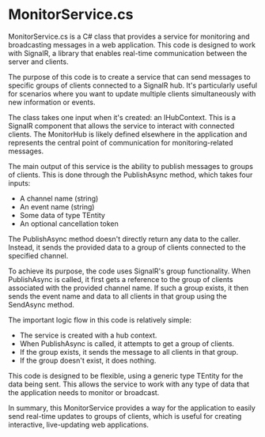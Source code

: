 # MonitorService.cs

MonitorService.cs is a C# class that provides a service for monitoring and broadcasting messages in a web application. This code is designed to work with SignalR, a library that enables real-time communication between the server and clients.

The purpose of this code is to create a service that can send messages to specific groups of clients connected to a SignalR hub. It's particularly useful for scenarios where you want to update multiple clients simultaneously with new information or events.

The class takes one input when it's created: an IHubContext. This is a SignalR component that allows the service to interact with connected clients. The MonitorHub is likely defined elsewhere in the application and represents the central point of communication for monitoring-related messages.

The main output of this service is the ability to publish messages to groups of clients. This is done through the PublishAsync method, which takes four inputs:

- A channel name (string)
- An event name (string)
- Some data of type TEntity
- An optional cancellation token

The PublishAsync method doesn't directly return any data to the caller. Instead, it sends the provided data to a group of clients connected to the specified channel.

To achieve its purpose, the code uses SignalR's group functionality. When PublishAsync is called, it first gets a reference to the group of clients associated with the provided channel name. If such a group exists, it then sends the event name and data to all clients in that group using the SendAsync method.

The important logic flow in this code is relatively simple:

- The service is created with a hub context.
- When PublishAsync is called, it attempts to get a group of clients.
- If the group exists, it sends the message to all clients in that group.
- If the group doesn't exist, it does nothing.

This code is designed to be flexible, using a generic type TEntity for the data being sent. This allows the service to work with any type of data that the application needs to monitor or broadcast.

In summary, this MonitorService provides a way for the application to easily send real-time updates to groups of clients, which is useful for creating interactive, live-updating web applications.